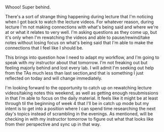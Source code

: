 Whooo! Super behind. 

There's a sort of strange thing happening during lecture that I'm noticing when I got back to watch the lecture videos. For whatever reason, during lecture I'm not making connections with what's being said and where we're at or what it relates to very well. I'm asking questions as they come up, but it's only when I'm rewatching the videos and able to pause/rewind/take notes without losing focus on what's being said that I'm able to make the connections that I feel like I should be. 

This brings into question how I need to adapt my workflow, and I'm going to speak with my instructor about that tomorrow. I'm not freaking out but feeling majorly behind and lost every lab. I will admit I'm seeking out help from the TAs much less than last section,and that is something I just reflected on today and will change immediately.

I'm looking forward to the opportunity to catch up on rewatching lecture videos/taking notes this weekend, as well as getting enough resubmissions in that I'm able to focus on the daily material. It feels like it might be at least through til the beginning of week 4 that I'll be in catch up mode but my intent is to get into a position where I can spend time researching the next day's topics instead of scrambling in the evenings. As mentioned, will be checking in with my instructor tomorrow to figure out what that looks like from their perspective and sync up in that way.